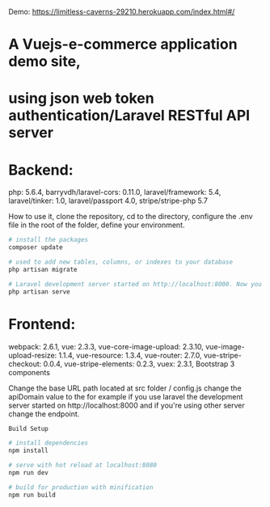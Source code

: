 Demo: https://limitless-caverns-29210.herokuapp.com/index.html#/

# A Vuejs-e-commerce application demo site,
# using json web token authentication/Laravel RESTful API server

# Backend:
php: 5.6.4,
barryvdh/laravel-cors: 0.11.0,
laravel/framework: 5.4,
laravel/tinker: 1.0,
laravel/passport 4.0,
stripe/stripe-php 5.7

How to use it,
clone the repository, cd to the directory, configure the .env file in the root of the folder, define your environment.




``` bash 
# install the packages
composer update

# used to add new tables, columns, or indexes to your database
php artisan migrate 

# Laravel development server started on http://localhost:8000. Now you can point your browser to http://localhost:8000
php artisan serve 

```
# Frontend:
webpack: 2.6.1,
vue: 2.3.3,
vue-core-image-upload: 2.3.10,
vue-image-upload-resize: 1.1.4,
vue-resource: 1.3.4,
vue-router: 2.7.0,
vue-stripe-checkout: 0.0.4,
vue-stripe-elements: 0.2.3,
vuex: 2.3.1,
Bootstrap 3 components

Change the base URL path located at src folder / config.js change the apiDomain value to the <backend url> for example if you use laravel the development server started on http://localhost:8000 and if you're using other server change the endpoint.



``` bash 
Build Setup

# install dependencies
npm install

# serve with hot reload at localhost:8080
npm run dev

# build for production with minification
npm run build
```
